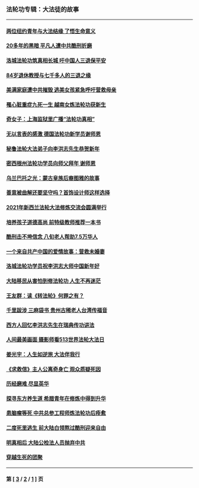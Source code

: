 ### 法轮功专辑：大法徒的故事
---
#### [两位纽约青年与大法结缘 了悟生命意义](../../pages/nf1147481/n14002785.md?07100430) 
#### [20多年的黑暗 平凡人遭中共酷刑折磨](../../pages/nf1147481/n13997976.md?07100430) 
#### [洛城法轮功筑真相长城 吁中国人三退保平安](../../pages/nf1147481/n13892471.md?07100430) 
#### [84岁退休教授与七千多人的三退之缘](../../pages/nf1147481/n13796650.md?07100430) 
#### [美满家庭遭中共摧毁 逃美女孩紧急呼吁营救母亲](../../pages/nf1147481/n13792859.md?07100430) 
#### [罹心脏重症九死一生 越南女炼法轮功获新生](../../pages/nf1147481/n13732766.md?07100430) 
#### [奇女子：上海监狱里广播“法轮功真相”](../../pages/nf1147481/n13726443.md?07100430) 
#### [无以言表的感激 德国法轮功新学员谢师恩](../../pages/nf1147481/n13543790.md?07100430) 
#### [秘鲁法轮大法弟子向李洪志先生恭贺新年](../../pages/nf1147481/n13540182.md?07100430) 
#### [密西根州法轮功学员向师父拜年 谢师恩](../../pages/nf1147481/n13538183.md?07100430) 
#### [乌兰巴托之光：蒙古皇族后裔图雅的故事](../../pages/nf1147481/n13155759.md?07100430) 
#### [善意被曲解还要坚守吗？首饰设计师这样选择](../../pages/nf1147481/n13077575.md?07100430) 
#### [2021年新西兰法轮大法修炼交流会圆满举行](../../pages/nf1147481/n13033149.md?07100430) 
#### [培养孩子道德高尚 前特级教师推荐一本书](../../pages/nf1147481/n12938640.md?07100430) 
#### [酷刑击不垮信念 八旬老人帮助7.5万华人](../../pages/nf1147481/n12880712.md?07100430) 
#### [一个来自共产中国的爱情故事：营救未婚妻](../../pages/nf1147481/n12778386.md?07100430) 
#### [洛城法轮功学员祝李洪志大师中国新年好](../../pages/nf1147481/n12724685.md?07100430) 
#### [大陆移民从害怕到修法轮功 人生不再迷茫](../../pages/nf1147481/n12414325.md?07100430) 
#### [王友群：读《转法轮》何罪之有？](../../pages/nf1147481/n12408647.md?07100430) 
#### [千里跋涉 三麻袋书 贵州古稀老人台湾传福音](../../pages/nf1147481/n12198750.md?07100430) 
#### [西方人回忆李洪志先生在瑞典传功讲法](../../pages/nf1147481/n12099607.md?07100430) 
#### [人间最美画面 摄影师看513世界法轮大法日](../../pages/nf1147481/n12094118.md?07100430) 
#### [姜光宇：人生如逆旅 大法伴我行](../../pages/nf1147481/n12088664.md?07100430) 
#### [《求救信》主人公离奇身亡 观众质疑死因](../../pages/nf1147481/n11845215.md?07100430) 
#### [历经磨难 尽显英华](../../pages/nf1147481/n11723297.md?07100430) 
#### [探寻东方养生道 希腊青年在修炼中得到升华](../../pages/nf1147481/n11494502.md?07100430) 
#### [患脑瘤等死 中共总参工程师炼法轮功后痊愈](../../pages/nf1147481/n11466682.md?07100430) 
#### [二度死里逃生 前大陆白领熬过酷刑迎来自由](../../pages/nf1147481/n11368594.md?07100430) 
#### [明真相后 大陆公检法人员抛弃中共](../../pages/nf1147481/n11358618.md?07100430) 
#### [穿越生死的团聚](../../pages/nf1147481/n11258922.md?07100430) 

---
#### 第 [ [3](./3.md?07100430) / [2](./2.md?07100430) / [1](./1.md?07100430) ] 页
